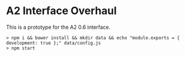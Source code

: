 # A2 Interface Overhaul

This is a prototype for the A2 0.6 interface.

```
> npm i && bower install && mkdir data && echo "module.exports = { development: true };" data/config.js
> npm start
```